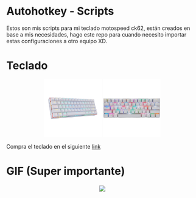# Autohotkey - Scripts

Estos son mis scripts para mi teclado motospeed ck62, están creados en base a mis necesidades, hago este repo para cuando necesito importar estas configuraciones a otro equipo XD.

# Teclado

<div align="center">
    <img style ="width: 30%;" src="./assets/keyboard2.png">
    <img style ="width: 30%;" src="./assets/keyboard.webp">
</div>

Compra el teclado en el siguiente [link](https://www.mercadolibre.com.mx/teclado-gamer-bluetooth-motospeed-ck62-qwerty-outemu-red-ingles-us-color-blanco-con-luz-rgb/p/MLM16046774)

# GIF (Super importante)

<div align="center">
    <img align="center" src="https://c.tenor.com/y-WS11H30IAAAAAC/minato-aqua-minato-akua.gif">
</div>
